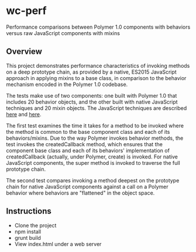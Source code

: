 # wc-perf
Performance comparisons between Polymer 1.0 components with behaviors versus raw JavaScript components with mixins

## Overview
This project demonstrates performance characteristics of invoking methods on a deep prototype chain, as provided
by a native, ES2015 JavaScript approach in applying mixins to a base class, in comparison to the behavior mechanism
encoded in the Polymer 1.0 codebase.

The tests make use of two components: one built with Polymer 1.0 that includes 20 behavior objects, and the
other built with native JavaScript techniques and 20 mixin objects. The JavaScript techniques are described
[here](https://component.kitchen/blog/posts/building-web-components-from-a-loose-framework-of-mixins) and
[here](https://component.kitchen/blog/posts/implementing-web-component-mixins-as-functions).

The first test examines the time it takes for a method to be invoked where the method is common to the base component
class and each of its behaviors/mixins. Due to the way Polymer invokes behavior methods, the test invokes
the createdCallback method, which ensures that the component base class and each of its behaviors' implementation
of createdCallback (actually, under Polymer, create) is invoked. For native JavaScript components, the super
method is invoked to traverse the full prototype chain.

The second test compares invoking a method deepest on the prototype chain for native JavaScript components against
a call on a Polymer behavior where behaviors are "flattened" in the object space.

## Instructions
* Clone the project
* npm install
* grunt build
* View index.html under a web server

